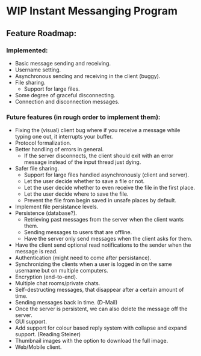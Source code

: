 # WIP Instant Messanging Program

## Feature Roadmap:
### Implemented:
* Basic message sending and receiving.
* Username setting.
* Asynchronous sending and receiving in the client (buggy).
* File sharing.
  * Support for large files.
* Some degree of graceful disconnecting.
* Connection and disconnection messages.

### Future features (in rough order to implement them):
* Fixing the (visual) client bug where if you receive a message while typing one out, it interrupts your buffer.
* Protocol formalization.
* Better handling of errors in general.
  * If the server disconnects, the client should exit with an error message instead of the input thread just dying.
* Safer file sharing.
  * Support for large files handled asynchronously (client and server).
  * Let the user decide whether to save a file or not.
  * Let the user decide whether to even receive the file in the first place.
  * Let the user decide where to save the file.
  * Prevent the file from begin saved in unsafe places by default.
* Implement file persistance levels.
* Persistence (database?).
  * Retrieving past messages from the server when the client wants them.
  * Sending messages to users that are offline.
  * Have the server only send messages when the client asks for them.
* Have the client send optional read notifications to the sender when the message is read.
* Authentication (might need to come after persistance).
* Synchronizing the clients when a user is logged in on the same username but on multiple computers.
* Encryption (end-to-end).
* Multiple chat rooms/private chats.
* Self-destructing messages, that disappear after a certain amount of time.
* Sending messages back in time. (D-Mail)
 * Once the server is persistent, we can also delete the message off the server.
* GUI support.
* Add support for colour based reply system with collapse and expand support. (Reading Steiner)
* Thumbnail images with the option to download the full image.
* Web/Mobile client.

